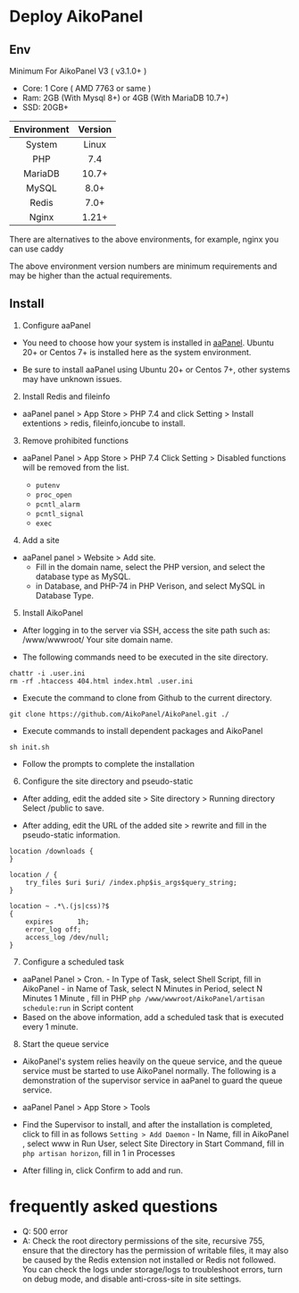 # Deploy AikoPanel

## Env

Minimum For AikoPanel V3 ( v3.1.0+ )
- Core: 1 Core ( AMD 7763 or same )
- Ram: 2GB (With Mysql 8+) or 4GB (With MariaDB 10.7+)
- SSD: 20GB+


|  Environment  |       Version        |
| :-----------: | :------------------: |
|    System     |        Linux         |
|      PHP      |         7.4          |
|   MariaDB     |        10.7+         |
|    MySQL      |         8.0+         |
|     Redis     |         7.0+         |
|     Nginx     |        1.21+         |

There are alternatives to the above environments, for example, nginx you can use caddy

The above environment version numbers are minimum requirements and may be higher than the actual requirements.

## Install

1. Configure aaPanel

- You need to choose how your system is installed in [aaPanel](https://www.aapanel.com/new/download.html#install). Ubuntu 20+ or Centos 7+ is installed here as the system environment.

- Be sure to install aaPanel using Ubuntu 20+ or Centos 7+, other systems may have unknown issues.

2. Install Redis and fileinfo

- aaPanel panel > App Store > PHP 7.4 and click Setting > Install extentions > redis, fileinfo,ioncube to install.

3. Remove prohibited functions

- aaPanel Panel > App Store > PHP 7.4 Click Setting > Disabled functions will be removed from the list.

  - `putenv`
  - `proc_open`
  - `pcntl_alarm`
  - `pcntl_signal`
  - `exec`

4. Add a site

- aaPanel panel > Website > Add site.
  - Fill in the domain name, select the PHP version, and select the database type as MySQL.
  - in Database, and PHP-74 in PHP Verison, and select MySQL in Database Type.

5. Install AikoPanel

- After logging in to the server via SSH, access the site path such as: /www/wwwroot/ Your site domain name.

- The following commands need to be executed in the site directory.

```
chattr -i .user.ini
rm -rf .htaccess 404.html index.html .user.ini
```

- Execute the command to clone from Github to the current directory.

```
git clone https://github.com/AikoPanel/AikoPanel.git ./
```

- Execute commands to install dependent packages and AikoPanel

```
sh init.sh
```

- Follow the prompts to complete the installation

6. Configure the site directory and pseudo-static

- After adding, edit the added site > Site directory > Running directory Select /public to save.

- After adding, edit the URL of the added site > rewrite and fill in the pseudo-static information.

```
location /downloads {
}

location / {
    try_files $uri $uri/ /index.php$is_args$query_string;
}

location ~ .*\.(js|css)?$
{
    expires      1h;
    error_log off;
    access_log /dev/null;
}

```

7. Configure a scheduled task

- aaPanel Panel > Cron. - In Type of Task, select Shell Script, fill in AikoPanel - in Name of Task, select N Minutes in Period, select N Minutes 1 Minute
  , fill in PHP `php /www/wwwroot/AikoPanel/artisan schedule:run` in Script
  content
- Based on the above information, add a scheduled task that is executed every 1 minute.

8. Start the queue service

- AikoPanel's system relies heavily on the queue service, and the queue service must be started to use AikoPanel normally. The following is a demonstration of the supervisor service in aaPanel to guard the queue service.

- aaPanel Panel > App Store > Tools

- Find the Supervisor to install, and after the installation is completed, click to fill in as follows `Setting > Add Daemon` - In Name, fill in AikoPanel , select www in Run User,
  select Site Directory in Start Command, fill in `php artisan horizon`, fill in 1 in Processes
- After filling in, click Confirm to add and run.

# frequently asked questions

- Q: 500 error
- A: Check the root directory permissions of the site, recursive 755, ensure that the directory has the permission of writable files, it may also be caused by the Redis extension not installed or Redis not followed. You can check the logs under storage/logs to troubleshoot errors, turn on debug mode, and disable anti-cross-site in site settings.
